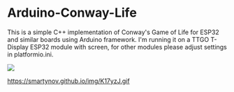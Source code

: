 # Arduino-Conway-Life
This is a simple C++ implementation of Conway's Game of Life for ESP32
and similar boards using Arduino framework. I'm running it on
a TTGO T-Display ESP32 module with screen, for other modules
please adjust settings in platformio.ini.

![](https://smartynov.github.io/img/K17yzJ.gif)

https://smartynov.github.io/img/K17yzJ.gif
